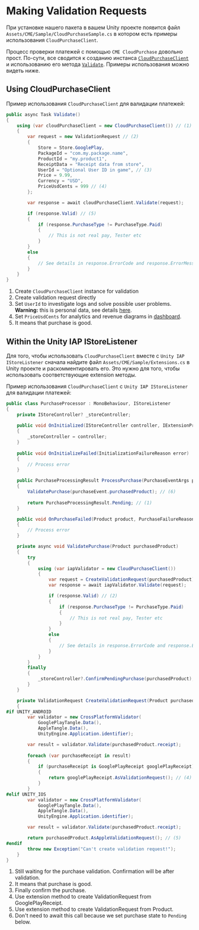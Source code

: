 # Making Validation Requests

При установке нашего пакета в вашем Unity проекте появится файл `Assets/CME/Sample/CloudPurchaseSample.cs` в котором есть примеры использования `CloudPurchaseClient`.

Процесс проверки платежей с помощью `CME CloudPurchase` довольно прост. По-сути, все сводится к созданию инстанса [`CloudPurchaseClient`](../api_reference/API.md#T-CME-CloudPurchase-CloudPurchaseClient) и использованию его метода [`Validate`](../api_reference/API.md#M-CME-CloudPurchase-CloudPurchaseClient-Validate-CME-CloudPurchase-ValidationRequest,System-Action{System-String}-). Примеры использования можно видеть ниже.

## <a id="client"></a> Using CloudPurchaseClient
Пример использования `CloudPurchaseClient` для валидации платежей:

``` c#
public async Task Validate()
{
    using (var cloudPurchaseClient = new CloudPurchaseClient()) // (1)
    {
        var request = new ValidationRequest // (2)
        {
            Store = Store.GooglePlay,
            PackageId = "com.my.package.name",
            ProductId = "my.product1",
            ReceiptData = "Receipt data from store",
            UserId = "Optional User ID in game", // (3)
            Price = 9.99,
            Currency = "USD",
            PriceUsdCents = 999 // (4)
        };

        var response = await cloudPurchaseClient.Validate(request);

        if (response.Valid) // (5)
        {
            if (response.PurchaseType != PurchaseType.Paid)
            {
                // This is not real pay, Tester etc
            }
        }
        else
        {
            // See details in response.ErrorCode and response.ErrorMessage
        }
    }
}
```

1. Create `CloudPurchaseClient` instance for validation
2. Create validation request directly
3. Set `UserId` to investigate logs and solve possible user problems. **Warning:** this is personal data, see details [here](usage_statistics.md#sensetive-data).
4. Set `PriceUsdCents` for analytics and revenue diagrams in [dashboard](usage_statistics.md).
5. It means that purchase is good.


## <a id="unity-iap"></a> Within the Unity IAP IStoreListener

Для того, чтобы использовать `CloudPurchaseClient` вместе с `Unity IAP IStoreListener` сначала найдите файл `Assets/CME/Sample/Extensions.cs` в Unity проекте и раскомментировать его. Это нужно для того, чтобы использовать соответствующие extension методы.

Пример использования `CloudPurchaseClient` c `Unity IAP IStoreListener` для валидации платежей:

``` c#
public class PurchaseProcessor : MonoBehaviour, IStoreListener
{
    private IStoreController? _storeController;
    
    public void OnInitialized(IStoreController controller, IExtensionProvider extensions)
    {
        _storeController = controller;
    }
    
    public void OnInitializeFailed(InitializationFailureReason error)
    {
        // Process error
    }

    public PurchaseProcessingResult ProcessPurchase(PurchaseEventArgs purchaseEvent)
    {
        ValidatePurchase(purchaseEvent.purchasedProduct); // (6)
        
        return PurchaseProcessingResult.Pending; // (1)
    }

    public void OnPurchaseFailed(Product product, PurchaseFailureReason failureReason)
    {
        // Process error
    }

    private async void ValidatePurchase(Product purchasedProduct)
    {
        try
        {
            using (var iapValidator = new CloudPurchaseClient())
            {
                var request = CreateValidationRequest(purchasedProduct);
                var response = await iapValidator.Validate(request);

                if (response.Valid) // (2)
                {
                    if (response.PurchaseType != PurchaseType.Paid)
                    {
                        // This is not real pay, Tester etc
                    }
                }
                else
                {
                    // See details in response.ErrorCode and response.ErrorMessage
                }
            }
        }
        finally
        {
            _storeController?.ConfirmPendingPurchase(purchasedProduct); // (3)
        }
    }

    private ValidationRequest CreateValidationRequest(Product purchasedProduct)
    {
#if UNITY_ANDROID
        var validator = new CrossPlatformValidator(
            GooglePlayTangle.Data(),
            AppleTangle.Data(),
            UnityEngine.Application.identifier);

        var result = validator.Validate(purchasedProduct.receipt);
        
        foreach (var purchaseReceipt in result)
        {
            if (purchaseReceipt is GooglePlayReceipt googlePlayReceipt)
            {
                return googlePlayReceipt.AsValidationRequest(); // (4)
            }
        }
#elif UNITY_IOS
        var validator = new CrossPlatformValidator(
            GooglePlayTangle.Data(),
            AppleTangle.Data(),
            UnityEngine.Application.identifier);

        var result = validator.Validate(purchasedProduct.receipt);

        return purchasedProduct.AsAppleValidationRequest(); // (5)
#endif
        throw new Exception("Can't create validation request!");
    }
}
```

1. Still waiting for the purchase validation. Confirmation will be after validation.
2. It means that purchase is good.
3. Finally confirm the purchase.
4. Use extension method to create ValidationRequest from GooglePlayReceipt.
5. Use extension method to create ValidationRequest from Product.
6. Don't need to await this call because we set purchase state to `Pending` below.
